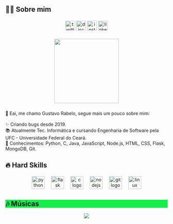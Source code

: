 <h2 align="left">👨‍💻 Sobre mim</h2>

###

<div align="center">
  <a href="https://www.instagram.com/rabeloo2/"><img src="https://img.shields.io/static/v1?message=Twitter&logo=twitter&label=&color=0077ff&logoColor=white&labelColor=&style=for-the-badge" height="30" alt="twitter logo"/></a>
  <img src="https://img.shields.io/static/v1?message=Discord&logo=discord&label=&color=7289DA&logoColor=white&labelColor=&style=for-the-badge" height="30" alt="discord logo"  />
  <img src="https://img.shields.io/static/v1?message=Instagram&logo=instagram&label=&color=E4405F&logoColor=white&labelColor=&style=for-the-badge" height="30" alt="instagram logo"  />
  <img src="https://img.shields.io/static/v1?message=LinkedIn&logo=linkedin&label=&color=0077B5&logoColor=white&labelColor=&style=for-the-badge" height="30" alt="linkedin logo"  />
</div>

###

<div align="center">
  <img height="200" src="https://media.giphy.com/media/VJiQRddV3K46dL4u2o/giphy.gif"  />
</div>

###

<p align="left">👋 Eai, me chamo Gustavo Rabelo, segue mais um pouco sobre mim:<br><br>✨ Criando bugs desde 2019.<br>📚 Atualmente Tec. Informática e cursando Engenharia de Software pela UFC - Universidade Federal do Ceará.<br>🎯 Conhecimentos: Python, C, Java, JavaScript, Node.js, HTML, CSS, Flask, MongoDB, Git.</p>

###

<h2 align="left">🔥 Hard Skills</h2>

###

<div align="center">
  <img src="https://cdn.jsdelivr.net/gh/devicons/devicon/icons/python/python-original.svg" height="40" alt="python logo"  />
  <img width="12" />
  <img src="https://cdn.jsdelivr.net/gh/devicons/devicon/icons/flask/flask-original.svg" height="40" alt="flask logo"  />
  <img width="12" />
  <img src="https://cdn.jsdelivr.net/gh/devicons/devicon/icons/c/c-original.svg" height="40" alt="c logo"  />
  <img width="12" />
  <img src="https://cdn.jsdelivr.net/gh/devicons/devicon/icons/nodejs/nodejs-original.svg" height="40" alt="nodejs logo"  />
  <img width="12" />
  <img src="https://cdn.jsdelivr.net/gh/devicons/devicon/icons/git/git-original.svg" height="40" alt="git logo"  />
  <img width="12" />
  <img src="https://cdn.jsdelivr.net/gh/devicons/devicon/icons/linux/linux-original.svg" height="40" alt="linux logo"  />
</div>

###

<h2 align="left" style="background-color: #15ed48;"> 🎶 Músicas</h2>
<div align="center">
  <img src="https://spotify-recently-played-readme.vercel.app/api?user=3155swesxl62w7a7zpk4lydkui54&width=1000"  />
</div>

###


